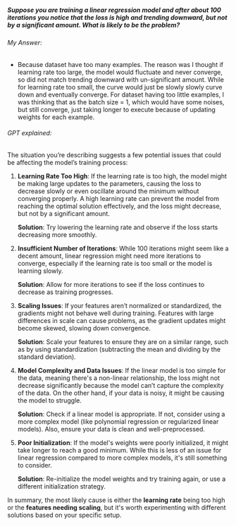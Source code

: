 ##### Suppose you are training a linear regression model and after about 100 iterations you notice that the loss is high and trending downward, but not by a significant amount. What is likely to be the problem?

###### My Answer:
- Because dataset have too many examples. The reason was I thought if learning rate too large, the model would fluctuate and never converge, so did not match trending downward with un-significant amount. While for learning rate too small, the curve would just be slowly slowly curve down and eventually converge. For dataset having too little examples, I was thinking that as the batch size = 1, which would have some noises, but still converge, just taking longer to execute because of updating weights for each example. 

###### GPT explained: 
The situation you’re describing suggests a few potential issues that could be affecting the model’s training process:

1. **Learning Rate Too High**: If the learning rate is too high, the model might be making large updates to the parameters, causing the loss to decrease slowly or even oscillate around the minimum without converging properly. A high learning rate can prevent the model from reaching the optimal solution effectively, and the loss might decrease, but not by a significant amount. 

   **Solution**: Try lowering the learning rate and observe if the loss starts decreasing more smoothly.

2. **Insufficient Number of Iterations**: While 100 iterations might seem like a decent amount, linear regression might need more iterations to converge, especially if the learning rate is too small or the model is learning slowly.

   **Solution**: Allow for more iterations to see if the loss continues to decrease as training progresses. 

3. **Scaling Issues**: If your features aren’t normalized or standardized, the gradients might not behave well during training. Features with large differences in scale can cause problems, as the gradient updates might become skewed, slowing down convergence.

   **Solution**: Scale your features to ensure they are on a similar range, such as by using standardization (subtracting the mean and dividing by the standard deviation).

4. **Model Complexity and Data Issues**: If the linear model is too simple for the data, meaning there's a non-linear relationship, the loss might not decrease significantly because the model can’t capture the complexity of the data. On the other hand, if your data is noisy, it might be causing the model to struggle.

   **Solution**: Check if a linear model is appropriate. If not, consider using a more complex model (like polynomial regression or regularized linear models). Also, ensure your data is clean and well-preprocessed.

5. **Poor Initialization**: If the model's weights were poorly initialized, it might take longer to reach a good minimum. While this is less of an issue for linear regression compared to more complex models, it's still something to consider.

   **Solution**: Re-initialize the model weights and try training again, or use a different initialization strategy.

In summary, the most likely cause is either the **learning rate** being too high or the **features needing scaling**, but it's worth experimenting with different solutions based on your specific setup.